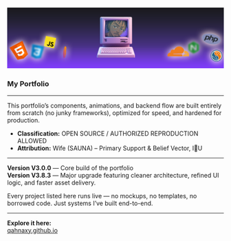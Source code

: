 ![Banner](./db/readMe/banner.png)

### My Portfolio
---

This portfolio’s components, animations, and backend flow are built entirely from scratch (no junky frameworks), optimized for speed, and hardened for production.  

- **Classification:** OPEN SOURCE / AUTHORIZED REPRODUCTION ALLOWED  
- **Attribution:** Wife (SAUNA) – Primary Support & Belief Vector, I💜U  

---

**Version V3.0.0** — Core build of the portfolio  
**Version V3.8.3** — Major upgrade featuring cleaner architecture, refined UI logic, and faster asset delivery.  

Every project listed here runs live — no mockups, no templates, no borrowed code. Just systems I’ve built end-to-end.  

---

**Explore it here:**  
[qahnaxy.github.io](https://qahnaxy.github.io)
